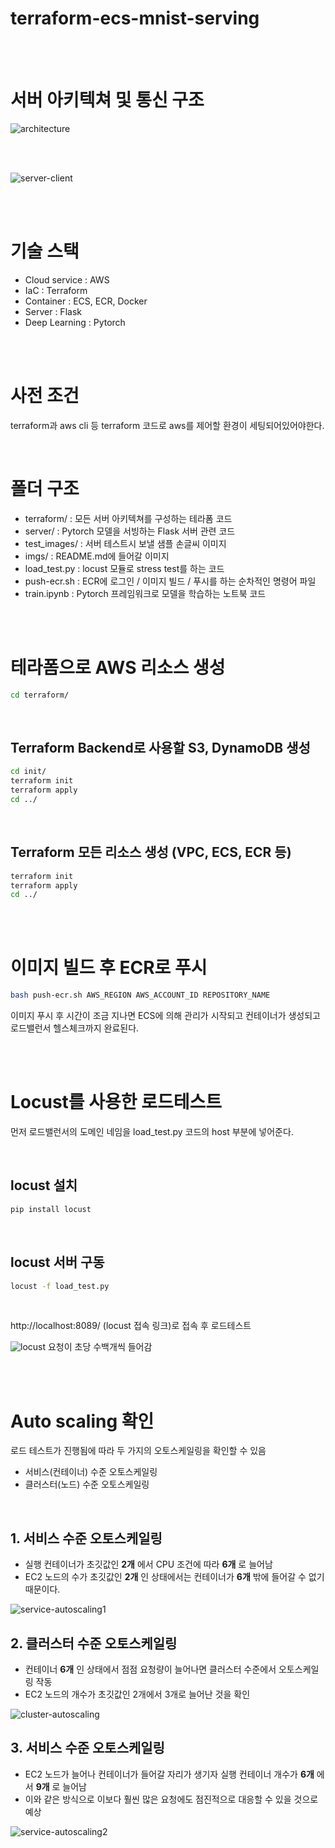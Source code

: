 # terraform-ecs-mnist-serving

<br/><br/>

# 서버 아키텍쳐 및 통신 구조

![architecture](./imgs/architecture.jpg)

<br/><br/>

![server-client](./imgs/server-client.jpg)

<br/><br/>

# 기술 스택
* Cloud service : AWS
* IaC : Terraform
* Container : ECS, ECR, Docker
* Server : Flask
* Deep Learning : Pytorch

<br/><br/>

# 사전 조건
terraform과 aws cli 등 terraform 코드로 aws를 제어할 환경이 세팅되어있어야한다.

<br/>

# 폴더 구조

* terraform/ : 모든 서버 아키텍쳐를 구성하는 테라폼 코드
* server/ : Pytorch 모델을 서빙하는 Flask 서버 관련 코드
* test_images/ : 서버 테스트시 보낼 샘플 손글씨 이미지
* imgs/ : README.md에 들어갈 이미지
* load_test.py : locust 모듈로 stress test를 하는 코드
* push-ecr.sh : ECR에 로그인 / 이미지 빌드 / 푸시를 하는 순차적인 명령어 파일
* train.ipynb : Pytorch 프레임워크로 모델을 학습하는 노트북 코드

<br/><br/>

# 테라폼으로 AWS 리소스 생성

```bash
cd terraform/
```

<br/>

## Terraform Backend로 사용할 S3, DynamoDB 생성

```bash
cd init/
terraform init
terraform apply
cd ../
```

<br/>

## Terraform 모든 리소스 생성 (VPC, ECS, ECR 등)

```bash
terraform init
terraform apply
cd ../
```

<br/><br/>

# 이미지 빌드 후 ECR로 푸시

```bash
bash push-ecr.sh AWS_REGION AWS_ACCOUNT_ID REPOSITORY_NAME
```
이미지 푸시 후 시간이 조금 지나면 ECS에 의해 관리가 시작되고 컨테이너가 생성되고 로드밸런서 헬스체크까지 완료된다.

<br/><br/>

# Locust를 사용한 로드테스트
먼저 로드밸런서의 도메인 네임을 load_test.py 코드의 host 부분에 넣어준다.

<br/>

## locust 설치
```bash
pip install locust
```
<br/>

## locust 서버 구동
```bash
locust -f load_test.py
```

<br/>

http://localhost:8089/ (locust 접속 링크)로 접속 후 로드테스트

![locust](./imgs/locust.jpg)
요청이 초당 수백개씩 들어감

<br/><br/>

# Auto scaling 확인
로드 테스트가 진행됨에 따라 두 가지의 오토스케일링을 확인할 수 있음
* 서비스(컨테이너) 수준 오토스케일링
* 클러스터(노드) 수준 오토스케일링

<br/>

## 1. 서비스 수준 오토스케일링
* 실행 컨테이너가 초깃값인 __2개__ 에서 CPU 조건에 따라 __6개__ 로 늘어남  
* EC2 노드의 수가 초깃값인 __2개__ 인 상태에서는 컨테이너가 __6개__ 밖에 들어갈 수 없기 때문이다.

![service-autoscaling1](./imgs/service-autoscaling1.jpg)

## 2. 클러스터 수준 오토스케일링
* 컨테이너 __6개__ 인 상태에서 점점 요청량이 늘어나면 클러스터 수준에서 오토스케일링 작동
* EC2 노드의 개수가 초깃값인 2개에서 3개로 늘어난 것을 확인

![cluster-autoscaling](./imgs/cluster-autoscaling.jpg)

## 3. 서비스 수준 오토스케일링
* EC2 노드가 늘어나 컨테이너가 들어갈 자리가 생기자 실행 컨테이너 개수가 __6개__ 에서 __9개__ 로 늘어남
* 이와 같은 방식으로 이보다 훨씬 많은 요청에도 점진적으로 대응할 수 있을 것으로 예상

![service-autoscaling2](./imgs/service-autoscaling2.jpg)